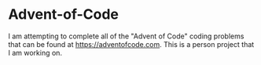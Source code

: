 # Advent-of-Code
I am attempting to complete all of the "Advent of Code" coding
problems that can be found at https://adventofcode.com. This
is a person project that I am working on.
